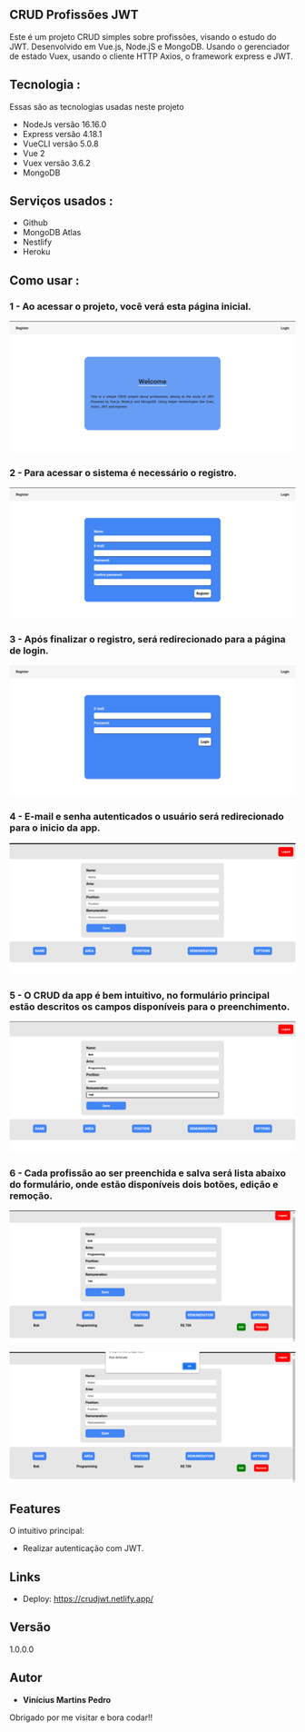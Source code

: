 ## CRUD Profissões JWT
Este é um projeto CRUD simples sobre profissões,
visando o estudo do JWT. Desenvolvido em Vue.js, Node.jS e MongoDB. Usando o gerenciador de estado Vuex, usando o cliente HTTP Axios, o framework express e JWT.

## Tecnologia :

Essas são as tecnologias usadas neste projeto

* NodeJs versão  16.16.0
* Express versão 4.18.1
* VueCLI versão 5.0.8
* Vue 2
* Vuex versão 3.6.2
* MongoDB

## Serviços usados :

* Github
* MongoDB Atlas
* Nestlify
* Heroku 

## Como usar :

### 1 - Ao acessar o projeto, você verá esta página inicial.

![Pagina Inicial](https://github.com/robovmp/crud-jwt-front-end/blob/main/assets/home.png)

### 2 - Para acessar o sistema é necessário o registro.

![Registro](https://github.com/robovmp/crud-jwt-front-end/blob/main/assets/register.png)
### 3 - Após finalizar o registro, será redirecionado para a página de login.

![Login](https://github.com/robovmp/crud-jwt-front-end/blob/main/assets/login.png)

### 4 - E-mail e senha autenticados o usuário será redirecionado para o inicio da app.

![inicio](https://github.com/robovmp/crud-jwt-front-end/blob/main/assets/appHome.png)

### 5 - O CRUD da app é bem intuitivo, no formulário principal estão descritos os campos disponíveis para o preenchimento.

![Add](https://github.com/robovmp/crud-jwt-front-end/blob/main/assets/add.png)

### 6 - Cada profissão ao ser preenchida e salva será lista abaixo do formulário, onde estão disponíveis dois botões, edição e remoção.

![editar](https://github.com/robovmp/crud-jwt-front-end/blob/main/assets/edit.png)

![Add](https://github.com/robovmp/crud-jwt-front-end/blob/main/assets/remove.png)



## Features

O intuitivo principal:
 - Realizar autenticação com JWT.


## Links
  - Deploy: https://crudjwt.netlify.app/

  ## Versão

  1.0.0.0


  ## Autor

  * **Vinícius Martins Pedro** 

  Obrigado por me visitar e bora codar!!
